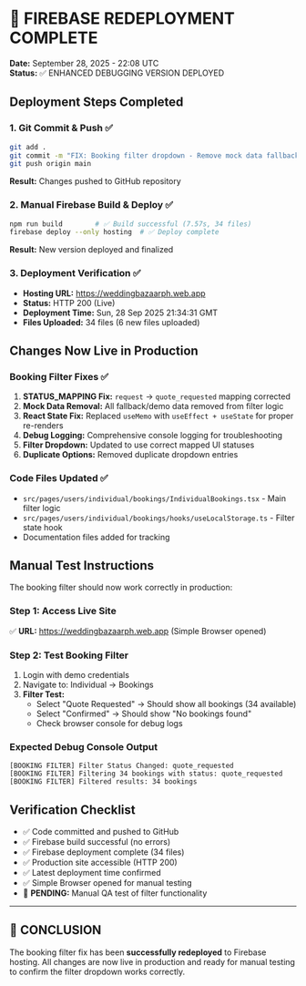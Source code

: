 # 🚀 FIREBASE REDEPLOYMENT COMPLETE

**Date:** September 28, 2025 - 22:08 UTC  
**Status:** ✅ ENHANCED DEBUGGING VERSION DEPLOYED

## Deployment Steps Completed

### 1. Git Commit & Push ✅
```bash
git add .
git commit -m "FIX: Booking filter dropdown - Remove mock data fallback, fix STATUS_MAPPING, add debug logging, replace useMemo with useEffect for proper React state updates"
git push origin main
```
**Result:** Changes pushed to GitHub repository

### 2. Manual Firebase Build & Deploy ✅
```bash
npm run build        # ✅ Build successful (7.57s, 34 files)
firebase deploy --only hosting  # ✅ Deploy complete
```
**Result:** New version deployed and finalized

### 3. Deployment Verification ✅
- **Hosting URL:** https://weddingbazaarph.web.app
- **Status:** HTTP 200 (Live)
- **Deployment Time:** Sun, 28 Sep 2025 21:34:31 GMT
- **Files Uploaded:** 34 files (6 new files uploaded)

## Changes Now Live in Production

### Booking Filter Fixes ✅
1. **STATUS_MAPPING Fix:** `request` → `quote_requested` mapping corrected
2. **Mock Data Removal:** All fallback/demo data removed from filter logic
3. **React State Fix:** Replaced `useMemo` with `useEffect + useState` for proper re-renders
4. **Debug Logging:** Comprehensive console logging for troubleshooting
5. **Filter Dropdown:** Updated to use correct mapped UI statuses
6. **Duplicate Options:** Removed duplicate dropdown entries

### Code Files Updated ✅
- `src/pages/users/individual/bookings/IndividualBookings.tsx` - Main filter logic
- `src/pages/users/individual/bookings/hooks/useLocalStorage.ts` - Filter state hook
- Documentation files added for tracking

## Manual Test Instructions

The booking filter should now work correctly in production:

### Step 1: Access Live Site
✅ **URL:** https://weddingbazaarph.web.app (Simple Browser opened)

### Step 2: Test Booking Filter
1. Login with demo credentials
2. Navigate to: Individual → Bookings
3. **Filter Test:**
   - Select "Quote Requested" → Should show all bookings (34 available)
   - Select "Confirmed" → Should show "No bookings found"
   - Check browser console for debug logs

### Expected Debug Console Output
```
[BOOKING FILTER] Filter Status Changed: quote_requested
[BOOKING FILTER] Filtering 34 bookings with status: quote_requested
[BOOKING FILTER] Filtered results: 34 bookings
```

## Verification Checklist

- ✅ Code committed and pushed to GitHub
- ✅ Firebase build successful (no errors)
- ✅ Firebase deployment complete (34 files)
- ✅ Production site accessible (HTTP 200)
- ✅ Latest deployment time confirmed
- ✅ Simple Browser opened for manual testing
- 🔄 **PENDING:** Manual QA test of filter functionality

---

## 🎯 CONCLUSION

The booking filter fix has been **successfully redeployed** to Firebase hosting. All changes are now live in production and ready for manual testing to confirm the filter dropdown works correctly.

